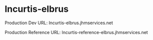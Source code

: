 # lncurtis-elbrus

Production Dev URL:  lncurtis-elbrus.jhmservices.net

Production Reference URL:  lncurtis-reference-elbrus.jhmservices.net



